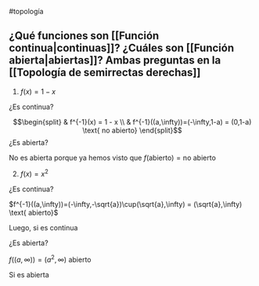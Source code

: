 #topología 

## ¿Qué funciones son [[Función continua|continuas]]? ¿Cuáles son [[Función abierta|abiertas]]? Ambas preguntas en la [[Topología de semirrectas derechas]]

1. $f(x) = 1 - x$

¿Es continua?

$$\begin{split}
& f^{-1}(x) = 1 - x \\
& f^{-1}((a,\infty))=(-\infty,1-a) = (0,1-a) \text{ no abierto}
\end{split}$$
¿Es abierta?

No es abierta porque ya hemos visto que $f(\text{abierto})=\text{no abierto}$

2. $f(x)=x^2$

¿Es continua?

$f^{-1}((a,\infty))=(-\infty,-\sqrt{a})\cup(\sqrt{a},\infty) = (\sqrt{a},\infty) \text{ abierto}$

Luego, si es continua

¿Es abierta?

$f((a,\infty))=(a^2,\infty) \text{ abierto}$

Si es abierta
